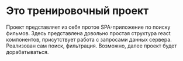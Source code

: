 # Это тренировочный проект 

Проект представляет из себя протое SPA-приложение по поиску фильмов. Здесь представлена довольно простая структура react компонентов, присутствует работа с запросами данных сервера. Реализован сам поиск, фильтрация. Возможно, далее проект будет дорабатываться. 
